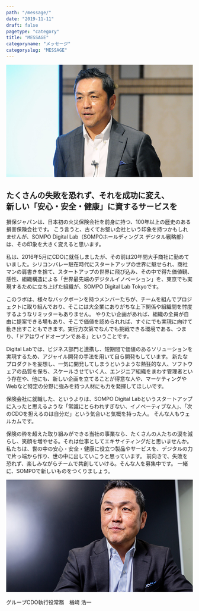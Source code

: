 ```yaml
---
path: "/message/"
date: "2019-11-11"
draft: false
pagetype: "category"
title: "MESSAGE"
categoryname: "メッセージ"
categoryslug: "MESSAGE"
---
```


![画像](../../images/Recruit/topics/message/message01.jpg)

## たくさんの失敗を恐れず、それを成功に変え、<br>新しい「安心・安全・健康」に資するサービスを

損保ジャパンは、日本初の火災保険会社を前身に持つ、100年以上の歴史のある損害保険会社です。 こう言うと、古くてお堅い会社という印象を持つかもしれませんが、SOMPO Digital Lab（SOMPOホールディングス デジタル戦略部）は、その印象を大きく変えると思います。

 
私は、2016年5月にCDOに就任しましたが、その前は20年間大手商社に勤めていました。シリコンバレー駐在時代にスタートアップの世界に魅せられ、商社マンの肩書きを捨て、スタートアップの世界に飛び込み、その中で得た価値観、感性、組織構造による「世界最先端のデジタルイノベーション」を、東京でも実現するために立ち上げた組織が、SOMPO Digital Lab Tokyoです。

 
このラボは、様々なバックボーンを持つメンバーたちが、チームを組んでプロジェクトに取り組んでおり、そこには大企業にありがちな上下関係や組織間を忖度するようなリミッターもありません。
やりたい企画があれば、組織の全員が自由に提案できる場もあり、そこで価値を認められれば、すぐにでも実現に向けて動き出すこともできます。実行力次第でなんでも挑戦できる環境である、つまり、「ドアはワイドオープンである」ということです。

 
Digital Labでは、ビジネス部門と連携し、短期間で価値のあるソリューションを実現するため、アジャイル開発の手法を用いて自ら開発もしています。
新たなプロダクトを妄想し、一気に開発してしまうというような熱狂的な人、ソフトウェアの品質を保ち、スケールさせていく人、エンジニア組織をまわす管理者という存在や、他にも、新しい企画を立てることが得意な人や、マーケティングやWebなど特定の分野に強みを持つ人材にも力を発揮してほしいです。

 
保険会社に就職した、というよりは、SOMPO Digital Labというスタートアップに入ったと思えるような「常識にとらわれすぎない、イノベーティブな人」、「次のCDOを担えるのは自分だ」という気合いと気概を持った人。
そんな人もウェルカムです。

 
保険の枠を超えた取り組みができる当社の事業なら、たくさんの人たちの涙を減らし、笑顔を増やせる。それは仕事としてエキサイティングだと思いませんか。
私たちは、世の中の安心・安全・健康に役立つ製品やサービスを、デジタルの力で片っ端から作り、世の中に出していこうと思っています。
前向きで、失敗を恐れず、楽しみながらチームで共創していける。そんな人を募集中です。 一緒に、SOMPOで新しいものをつくりましょう。

![画像](../../images/Recruit/topics/message/message02.jpg)

グループCDO執行役常務　楢﨑 浩一